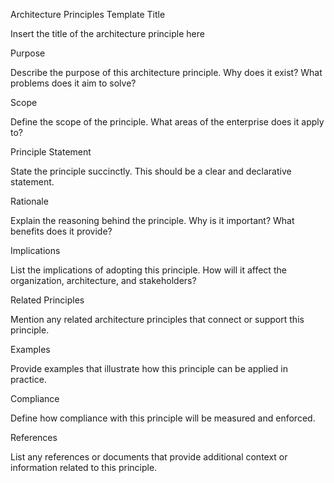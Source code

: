 Architecture Principles Template
Title

Insert the title of the architecture principle here

Purpose

Describe the purpose of this architecture principle. Why does it exist? What problems does it aim to solve?

Scope

Define the scope of the principle. What areas of the enterprise does it apply to?

Principle Statement

State the principle succinctly. This should be a clear and declarative statement.

Rationale

Explain the reasoning behind the principle. Why is it important? What benefits does it provide?

Implications

List the implications of adopting this principle. How will it affect the organization, architecture, and stakeholders?

Related Principles

Mention any related architecture principles that connect or support this principle.

Examples

Provide examples that illustrate how this principle can be applied in practice.

Compliance

Define how compliance with this principle will be measured and enforced.

References

List any references or documents that provide additional context or information related to this principle.